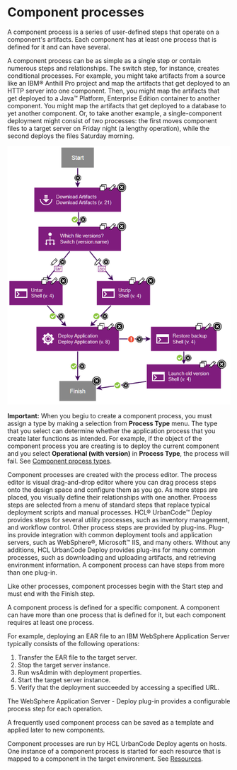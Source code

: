 # Component processes

A component process is a series of user-defined steps that operate on a component's artifacts. Each component has at least one process that is defined for it and can have several.

A component process can be as simple as a single step or contain numerous steps and relationships. The switch step, for instance, creates conditional processes. For example, you might take artifacts from a source like an IBM® Anthill Pro project and map the artifacts that get deployed to an HTTP server into one component. Then, you might map the artifacts that get deployed to a Java™ Platform, Enterprise Edition container to another component. You might map the artifacts that get deployed to a database to yet another component. Or, to take another example, a single-component deployment might consist of two processes: the first moves component files to a target server on Friday night \(a lengthy operation\), while the second deploys the files Saturday morning.

![A process that includes a switch step](../images/intro_component_processes_a.gif)

**Important:** When you begiu to create a component process, you must assign a type by making a selection from **Process Type** menu. The type that you select can determine whether the application process that you create later functions as intended. For example, if the object of the component process you are creating is to deploy the current component and you select **Operational \(with version\)** in **Process Type**, the process will fail. See [Component process types](comp_process_types.md#).

Component processes are created with the process editor. The process editor is visual drag-and-drop editor where you can drag process steps onto the design space and configure them as you go. As more steps are placed, you visually define their relationships with one another. Process steps are selected from a menu of standard steps that replace typical deployment scripts and manual processes. HCL® UrbanCode™ Deploy provides steps for several utility processes, such as inventory management, and workflow control. Other process steps are provided by plug-ins. Plug-ins provide integration with common deployment tools and application servers, such as WebSphere®, Microsoft™ IIS, and many others. Without any additions, HCL UrbanCode Deploy provides plug-ins for many common processes, such as downloading and uploading artifacts, and retrieving environment information. A component process can have steps from more than one plug-in.

Like other processes, component processes begin with the Start step and must end with the Finish step.

A component process is defined for a specific component. A component can have more than one process that is defined for it, but each component requires at least one process.

For example, deploying an EAR file to an IBM WebSphere Application Server typically consists of the following operations:

1.  Transfer the EAR file to the target server.
2.  Stop the target server instance.
3.  Run wsAdmin with deployment properties.
4.  Start the target server instance.
5.  Verify that the deployment succeeded by accessing a specified URL.

The WebSphere Application Server - Deploy plug-in provides a configurable process step for each operation.

A frequently used component process can be saved as a template and applied later to new components.

Component processes are run by HCL UrbanCode Deploy agents on hosts. One instance of a component process is started for each resource that is mapped to a component in the target environment. See [Resources](resources_ch.md).

